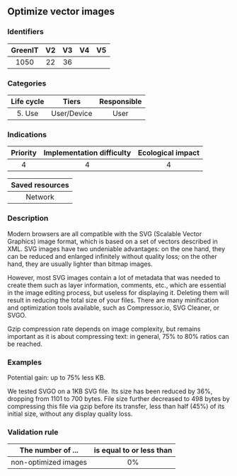 ## Optimize vector images

### Identifiers

| GreenIT | V2  | V3  | V4  | V5  |
| :-----: | :-: | :-: | :-: | :-: |
|  1050   | 22  | 36  |     |     |

### Categories

| Life cycle |    Tiers    | Responsible |
| :--------: | :---------: | :---------: |
|   5. Use   | User/Device |    User     |

### Indications

| Priority | Implementation difficulty | Ecological impact |
| :------: | :-----------------------: | :---------------: |
|    4     |             4             |         4         |

| Saved resources |
| :-------------: |
|     Network     |

### Description

Modern browsers are all compatible with the SVG (Scalable Vector Graphics) image format,
which is based on a set of vectors described in XML. SVG images have two undeniable advantages: on the one hand,
they can be reduced and enlarged infinitely without quality loss; on the other hand, they are
usually lighter than bitmap images.

However, most SVG images contain a lot of metadata that was needed to create them such as layer information, comments, etc., which are essential in the image editing process,
but useless for displaying it. Deleting them will result in reducing the total size of your files.
There are many minification and optimization tools available, such as Compressor.io, SVG Cleaner, or SVGO.

Gzip compression rate depends on image complexity, but remains important as it is about compressing text:
in general, 75% to 80% ratios can be reached.

### Examples

Potential gain: up to 75% less KB.

We tested SVGO on a 1KB SVG file. Its size has been reduced by 36%, dropping from 1101 to 700 bytes. File size further decreased to 498 bytes by compressing this file via gzip before its transfer, less than half (45%) of its initial size, without any display quality loss.

### Validation rule

| The number of ...    | is equal to or less than |
| -------------------- | :----------------------: |
| non-optimized images |            0%            |
